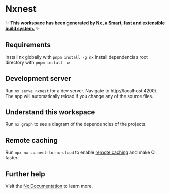 # Nxnest
✨ **This workspace has been generated by [Nx, a Smart, fast and extensible build system.](https://nx.dev)** ✨

## Requirements
Install nx globally with `pnpm install -g nx`
Install dependencias root directory with `pnpm install -w`

## Development server
Run `nx serve nxnest` for a dev server. Navigate to http://localhost:4200/. The app will automatically reload if you change any of the source files.

## Understand this workspace
Run `nx graph` to see a diagram of the dependencies of the projects.

## Remote caching
Run `npx nx connect-to-nx-cloud` to enable [remote caching](https://nx.app) and make CI faster.

## Further help
Visit the [Nx Documentation](https://nx.dev) to learn more.